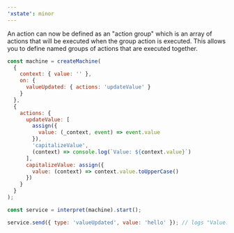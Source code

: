 ```yaml
---
'xstate': minor
---
```


An action can now be defined as an "action group" which is an array of actions that will be executed when the group action is executed. This allows you to define named groups of actions that are executed together.

```js
const machine = createMachine(
  {
    context: { value: '' },
    on: {
      valueUpdated: { actions: 'updateValue' }
    }
  },
  {
    actions: {
      updateValue: [
        assign({
          value: (_context, event) => event.value
        }),
        'capitalizeValue',
        (context) => console.log(`Value: ${context.value}`)
      ],
      capitalizeValue: assign({
        value: (context) => context.value.toUpperCase()
      })
    }
  }
);

const service = interpret(machine).start();

service.send({ type: 'valueUpdated', value: 'hello' }); // logs "Value: HELLO"
```

